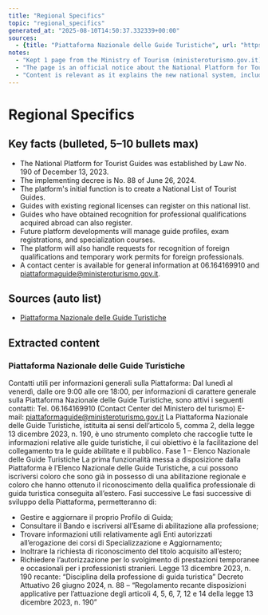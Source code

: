 ```yaml
---
title: "Regional Specifics"
topic: "regional_specifics"
generated_at: "2025-08-10T14:50:37.332339+00:00"
sources:
  - {title: "Piattaforma Nazionale delle Guide Turistiche", url: "https://www.ministeroturismo.gov.it/piattaforma-nazionale-delle-guide-turistiche/"}
notes:
  - "Kept 1 page from the Ministry of Tourism (ministeroturismo.gov.it)."
  - "The page is an official notice about the National Platform for Tourist Guides, a central element of the new legal framework (Law 190/2023)."
  - "Content is relevant as it explains the new national system, including how guides with existing regional licenses are integrated."
---
```


# Regional Specifics

## Key facts (bulleted, 5–10 bullets max)
- The National Platform for Tourist Guides was established by Law No. 190 of December 13, 2023.
- The implementing decree is No. 88 of June 26, 2024.
- The platform's initial function is to create a National List of Tourist Guides.
- Guides with existing regional licenses can register on this national list.
- Guides who have obtained recognition for professional qualifications acquired abroad can also register.
- Future platform developments will manage guide profiles, exam registrations, and specialization courses.
- The platform will also handle requests for recognition of foreign qualifications and temporary work permits for foreign professionals.
- A contact center is available for general information at 06.164169910 and piattaformaguide@ministeroturismo.gov.it.

## Sources (auto list)
- [Piattaforma Nazionale delle Guide Turistiche](https://www.ministeroturismo.gov.it/piattaforma-nazionale-delle-guide-turistiche/)

## Extracted content

### Piattaforma Nazionale delle Guide Turistiche
Contatti utili per informazioni generali sulla Piattaforma:
Dal lunedì al venerdì, dalle ore 9:00 alle ore 18:00, per informazioni di carattere generale sulla Piattaforma Nazionale delle Guide Turistiche, sono attivi i seguenti contatti:
Tel. 06.164169910 (Contact Center del Ministero del turismo)
E-mail: piattaformaguide@ministeroturismo.gov.it
La Piattaforma Nazionale delle Guide Turistiche, istituita ai sensi dell’articolo 5, comma 2, della legge 13 dicembre 2023, n. 190, è uno strumento completo che raccoglie tutte le informazioni relative alle guide turistiche, il cui obiettivo è la facilitazione del collegamento tra le guide abilitate e il pubblico.
Fase 1 – Elenco Nazionale delle Guide Turistiche
La prima funzionalità messa a disposizione dalla Piattaforma è l’Elenco Nazionale delle Guide Turistiche, a cui possono iscriversi coloro che sono già in possesso di una abilitazione regionale e coloro che hanno ottenuto il riconoscimento della qualifica professionale di guida turistica conseguita all’estero.
Fasi successive
Le fasi successive di sviluppo della Piattaforma, permetteranno di:
- Gestire e aggiornare il proprio Profilo di Guida;
- Consultare il Bando e iscriversi all’Esame di abilitazione alla professione;
- Trovare informazioni utili relativamente agli Enti autorizzati all’erogazione dei corsi di Specializzazione e Aggiornamento;
- Inoltrare la richiesta di riconoscimento del titolo acquisito all’estero;
- Richiedere l’autorizzazione per lo svolgimento di prestazioni temporanee e occasionali per i professionisti stranieri.
Legge 13 dicembre 2023, n. 190 recante: “Disciplina della professione di guida turistica”
Decreto Attuativo 26 giugno 2024, n. 88 – “Regolamento recante disposizioni applicative per l’attuazione degli articoli 4, 5, 6, 7, 12 e 14 della legge 13 dicembre 2023, n. 190”